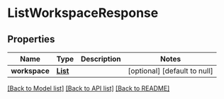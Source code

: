 # ListWorkspaceResponse
## Properties

| Name | Type | Description | Notes |
|------------ | ------------- | ------------- | -------------|
| **workspace** | [**List**](Workspace.md) |  | [optional] [default to null] |

[[Back to Model list]](../README.md#documentation-for-models) [[Back to API list]](../README.md#documentation-for-api-endpoints) [[Back to README]](../README.md)

